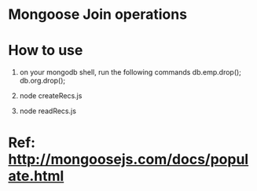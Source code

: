 # Mongoose Join operations
# How to use

1. on your mongodb shell, run the following commands
   db.emp.drop();
   db.org.drop();

2. node createRecs.js

3. node readRecs.js

# Ref: http://mongoosejs.com/docs/populate.html






